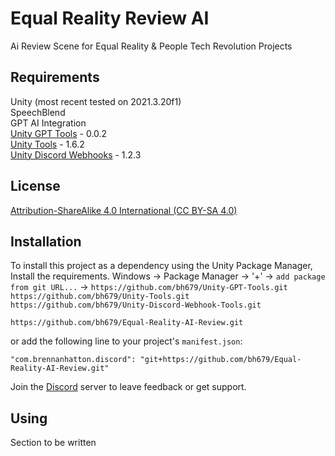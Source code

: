 # Equal Reality Review AI
Ai Review Scene for Equal Reality & People Tech Revolution Projects

## Requirements
Unity (most recent tested on 2021.3.20f1) <br />
SpeechBlend<br />
GPT AI Integration<br />
[Unity GPT Tools](https://github.com/bh679/Unity-GPT-Tools) - 0.0.2 <br />
[Unity Tools](https://github.com/bh679/Unity-Tools) - 1.6.2<br />
[Unity Discord Webhooks](https://github.com/bh679/Unity-Discord-Webhook-Tools) - 1.2.3<br />

## License
[Attribution-ShareAlike 4.0 International (CC BY-SA 4.0)](https://creativecommons.org/licenses/by-sa/4.0/)

## Installation
To install this project as a dependency using the Unity Package Manager,
Install the requirements.
Windows -> Package Manager -> '+' -> `add package from git URL...` ->
``https://github.com/bh679/Unity-GPT-Tools.git``<br />
``https://github.com/bh679/Unity-Tools.git``<br />
``https://github.com/bh679/Unity-Discord-Webhook-Tools.git``<br />
```
https://github.com/bh679/Equal-Reality-AI-Review.git
```
or
add the following line to your project's `manifest.json`:

```
"com.brennanhatton.discord": "git+https://github.com/bh679/Equal-Reality-AI-Review.git"
```


Join the [Discord](https://discord.gg/VC8gZ2GNHs "Join Discord server") server to leave feedback or get support.

## Using
Section to be written
 
